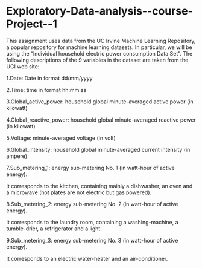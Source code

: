 # Exploratory-Data-analysis--course-Project--1
This assignment uses data from the UC Irvine Machine Learning Repository, a popular repository for machine learning datasets.
In particular, we will be using the “Individual household electric power consumption Data Set”.
The following descriptions of the 9 variables in the dataset are taken from the UCI web site:

1.Date: Date in format dd/mm/yyyy

2.Time: time in format hh:mm:ss

3.Global_active_power: household global minute-averaged active power (in kilowatt)

4.Global_reactive_power: household global minute-averaged reactive power (in kilowatt)

5.Voltage: minute-averaged voltage (in volt)

6.Global_intensity: household global minute-averaged current intensity (in ampere)

7.Sub_metering_1: energy sub-metering No. 1 (in watt-hour of active energy).

It corresponds to the kitchen, containing mainly a dishwasher, an oven and a microwave (hot plates are not electric but gas powered).

8.Sub_metering_2: energy sub-metering No. 2 (in watt-hour of active energy). 

It corresponds to the laundry room, containing a washing-machine, a tumble-drier, a refrigerator and a light.

9.Sub_metering_3: energy sub-metering No. 3 (in watt-hour of active energy).

It corresponds to an electric water-heater and an air-conditioner.
